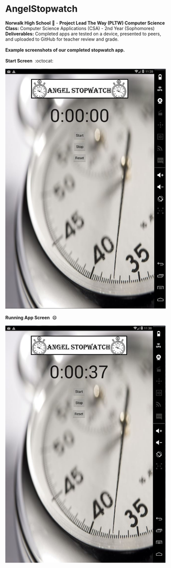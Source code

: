 # AngelStopwatch
<b>Norwalk High School</b> :school: - <b>Project Lead The Way (PLTW) Computer Science</b><br>
<b>Class:</b> Computer Science Applications (CSA) - 2nd Year (Sophomores)<br>
<b>Deliverables:</b> Completed apps are tested on a device, presented to peers, and uploaded to GitHub for teacher review and grade.   
<br>
<b>Example screenshots of our completed stopwatch app.</b><br><br>
<b>Start Screen</b>&nbsp;&nbsp;:octocat:<br><br>
![Alt text](https://github.com/AngelC21/AngelStopwatch/blob/master/screenshots/Capture.JPG "Stopwatch Start Screen")
<br><br>
<b>Running App Screen</b>&nbsp;&nbsp;:smile:<br><br>
![Alt text](https://github.com/AngelC21/AngelStopwatch/blob/master/screenshots/Capture2.JPG "Running App Screen")
